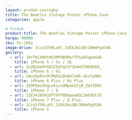 ```yaml
---
layout: produk-casinghp
title: The Beatles Vintage Poster iPhone Case
categories: apple

# Produk
product-title: The Beatles Vintage Poster iPhone Case
harga: 90000
sku: hn-1942
image-drive: 1Cco1fO9LaOl_1UEkZmiGBr30HmPg4S9A
gallery:
  - url: 1bYTWjXW8tHO3MPdBOMarTP1aB3qpaGUA
    title: iPhone 5 / 5s / SE
  - url: 1LdQ2eeOVS6JCKqTqCU73bA4Z30OdE6H_
    title: iPhone 6 / 6s
  - url: 1AuuDpRsx9lM6hGLBobH7sHk-dosYyQNc
    title: iPhone 6 Plus / 6s Plus
  - url: 1E9PGmz3KqLwVicvUMpmk2SjB_ZdsfDRG
    title: iPhone 7 / 8
  - url: 1IE34JNYA3XP7XFFNDmpowKGL3m69IFJO
    title: iPhone 7 Plus / 8 Plus
  - url: 1Cco1fO9LaOl_1UEkZmiGBr30HmPg4S9A
    title: iPhone X
---
```

